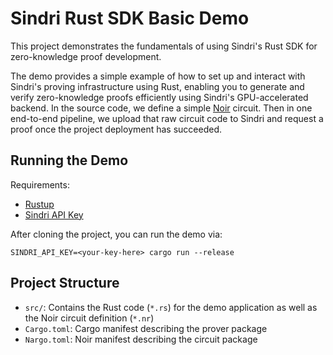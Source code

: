 # Sindri Rust SDK Basic Demo

This project demonstrates the fundamentals of using Sindri's Rust SDK for zero-knowledge proof development.

The demo provides a simple example of how to set up and interact with Sindri's proving infrastructure using Rust, enabling you to generate and verify zero-knowledge proofs efficiently using Sindri's GPU-accelerated backend.
In the source code, we define a simple [Noir](https://noir-lang.org/docs/) circuit.
Then in one end-to-end pipeline, we upload that raw circuit code to Sindri and request a proof once the project deployment has succeeded.

## Running the Demo

Requirements: 
* [Rustup](https://www.rust-lang.org/tools/install)
* [Sindri API Key](https://sindri.app/z/me/page/settings/api-keys)

After cloning the project, you can run the demo via:
```
SINDRI_API_KEY=<your-key-here> cargo run --release
```

## Project Structure

* `src/`: Contains the Rust code (`*.rs`) for the demo application as well as the Noir circuit definition (`*.nr`)
* `Cargo.toml`: Cargo manifest describing the prover package
* `Nargo.toml`: Noir manifest describing the circuit package

